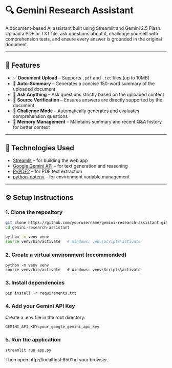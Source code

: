 # 🔍 Gemini Research Assistant

A document-based AI assistant built using Streamlit and Gemini 2.5 Flash. Upload a PDF or TXT file, ask questions about it, challenge yourself with comprehension tests, and ensure every answer is grounded in the original document.

---

## 🚀 Features

- ✅ **Document Upload** – Supports `.pdf` and `.txt` files (up to 10MB)
- 📝 **Auto-Summary** – Generates a concise 150-word summary of the uploaded document
- 🔎 **Ask Anything** – Ask questions strictly based on the uploaded content
- 📌 **Source Verification** – Ensures answers are directly supported by the document
- 🧠 **Challenge Mode** – Automatically generates and evaluates comprehension questions
- 💾 **Memory Management** – Maintains summary and recent Q&A history for better context

---

## 🧰 Technologies Used

- [Streamlit](https://streamlit.io/) – for building the web app
- [Google Gemini API](https://ai.google.dev/) – for text generation and reasoning
- [PyPDF2](https://pypi.org/project/PyPDF2/) – for PDF text extraction
- [python-dotenv](https://pypi.org/project/python-dotenv/) – for environment variable management

---

## ⚙️ Setup Instructions

### 1. **Clone the repository**

```bash
git clone https://github.com/yourusername/gemini-research-assistant.git
cd gemini-research-assistant

python -m venv venv
source venv/bin/activate   # Windows: venv\Scripts\activate
```

### 2. **Create a virtual environment (recommended)**
```
python -m venv venv
source venv/bin/activate   # Windows: venv\Scripts\activate
```

### 3. **Install dependencies**

```
pip install -r requirements.txt
```

### 4. **Add your Gemini API Key**

Create a .env file in the root directory:
```
GEMINI_API_KEY=your_google_gemini_api_key
```
### 5. **Run the application**

```
streamlit run app.py
```
Then open http://localhost:8501 in your browser.

